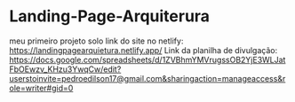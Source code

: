 # Landing-Page-Arquiterura
meu primeiro projeto solo
link do site no netlify: https://landingpagearquietura.netlify.app/
Link da planilha de divulgação: https://docs.google.com/spreadsheets/d/1ZVBhmYMVrugssOB2YjE3WLJatFbOEwzv_KHzu3YwqCw/edit?userstoinvite=pedroedilson17@gmail.com&sharingaction=manageaccess&role=writer#gid=0
